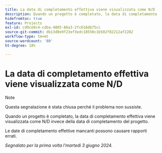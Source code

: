 ```yaml
---
title: La data di completamento effettiva viene visualizzata come N/D
description: Quando un progetto è completato, la data di completamento effettiva viene visualizzata come N/D invece della data di completamento del progetto.
hidefromtoc: true
feature: Projects
exl-id: cd9ce9c4-cdba-4805-86a3-2fc616db75cc
source-git-commit: db13d8e9f23ef3edc18550c1b502f82212af2282
workflow-type: tm+mt
source-wordcount: '80'
ht-degree: 18%

---
```


# La data di completamento effettiva viene visualizzata come N/D

>[!NOTE]
>
>Questa segnalazione è stata chiusa perché il problema non sussiste.

Quando un progetto è completato, la data di completamento effettiva viene visualizzata come N/D invece della data di completamento del progetto.

Le date di completamento effettive mancanti possono causare rapporti errati.

_Segnalato per la prima volta l’martedì 3 giugno 2024._
